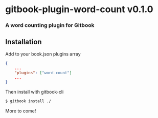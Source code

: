 # gitbook-plugin-word-count v0.1.0

### A word counting plugin for Gitbook

## Installation

Add to your book.json plugins array

```json
{
	...
	"plugins": ["word-count"]
	...
}
```

Then install with gitbook-cli

```sh
$ gitbook install ./
```

More to come!